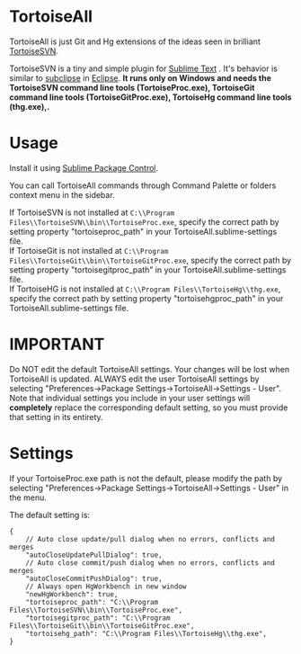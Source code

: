 TortoiseAll
=============
TortoiseAll is just Git and Hg extensions of the ideas seen in brilliant [TortoiseSVN](https://sublime.wbond.net/packages/TortoiseSVN).

TortoiseSVN is a tiny and simple plugin for [Sublime Text](http://www.sublimetext.com) .
It's behavior is similar to [subclipse](http://subclipse.tigris.org/) in [Eclipse](http://www.eclipse.org/).
**It runs only on Windows and needs the TortoiseSVN command line tools (TortoiseProc.exe), TortoiseGit command line tools (TortoiseGitProc.exe), TortoiseHg command line tools (thg.exe),.**

Usage
============
Install it using [Sublime Package Control](http://wbond.net/sublime_packages/package_control).

You can call TortoiseAll commands through Command Palette or folders context menu in the sidebar.

If TortoiseSVN is not installed at `C:\\Program Files\\TortoiseSVN\\bin\\TortoiseProc.exe`, specify the correct path
by setting property "tortoiseproc_path" in your TortoiseAll.sublime-settings file.  
If TortoiseGit is not installed at `C:\\Program Files\\TortoiseGit\\bin\\TortoiseGitProc.exe`, specify the correct path
by setting property "tortoisegitproc_path" in your TortoiseAll.sublime-settings file.  
If TortoiseHG is not installed at `C:\\Program Files\\TortoiseHg\\thg.exe`, specify the correct path
by setting property "tortoisehgproc_path" in your TortoiseAll.sublime-settings file.


IMPORTANT
==============

Do NOT edit the default TortoiseAll settings. Your changes will be lost
when TortoiseAll is updated. ALWAYS edit the user TortoiseAll settings
by selecting "Preferences->Package Settings->TortoiseAll->Settings - User".
Note that individual settings you include in your user settings will **completely**
replace the corresponding default setting, so you must provide that setting in its entirety.

Settings
==============

If your TortoiseProc.exe path is not the default, please modify the path by selecting 
"Preferences->Package Settings->TortoiseAll->Settings - User" in the menu.

The default setting is:

    {
        // Auto close update/pull dialog when no errors, conflicts and merges
        "autoCloseUpdatePullDialog": true,
        // Auto close commit/push dialog when no errors, conflicts and merges
        "autoCloseCommitPushDialog": true,
        // Always open HgWorkbench in new window
        "newHgWorkbench": true,
        "tortoiseproc_path": "C:\\Program Files\\TortoiseSVN\\bin\\TortoiseProc.exe",
        "tortoisegitproc_path": "C:\\Program Files\\TortoiseGit\\bin\\TortoiseGitProc.exe",
        "tortoisehg_path": "C:\\Program Files\\TortoiseHg\\thg.exe",
    }
